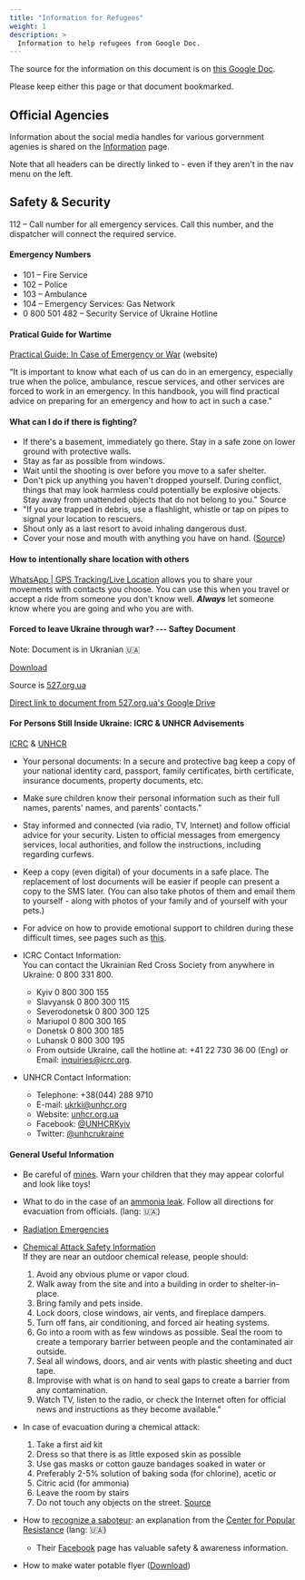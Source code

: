 ```yaml
---
title: "Information for Refugees"
weight: 1
description: >
  Information to help refugees from Google Doc.
---
```


The source for the information on this document is on 
[this Google Doc](https://docs.google.com/document/d/1w59p4ar7wwrZCV8c9PeUIJPGFA53jUcFaJhJCCM5Fik/edit#).

Please keep either this page or that document bookmarked.

## Official Agencies

Information about the social media handles for various gorvernment
agenies is shared on the [Information](../information) page.

Note that all headers can be directly linked to - even if they
aren't in the nav menu on the left.

## Safety & Security

112 – Call number for all emergency services. Call this number,
and the dispatcher will connect the required service.

#### Emergency Numbers
* 101 – Fire Service
* 102 – Police
* 103 – Ambulance
* 104 – Emergency Services: Gas Network
* 0 800 501 482 – Security Service of Ukraine Hotline

#### Pratical Guide for Wartime

[Practical Guide: In Case of Emergency or War](https://dovidka.info/en/) (website)

"It is important to know what each of us can do in an emergency,
especially true when the police, ambulance, rescue services, and
other services are forced to work in an emergency.
In this handbook, you will find practical advice on preparing for
an emergency and how to act in such a case."

#### What can I do if there is fighting?

* If there's a basement, immediately go there. Stay in a safe zone
on lower ground with protective walls.
* Stay as far as possible from windows.
* Wait until the shooting is over before you move to a safer
  shelter.
* Don't pick up anything you haven't dropped yourself. During
  conflict, things that may look harmless could potentially be
  explosive objects. Stay away from unattended objects that do not
  belong to you." Source
* "If you are trapped in debris, use a flashlight, whistle or tap
  on pipes to signal your location to rescuers.
* Shout only as a last resort to avoid inhaling dangerous dust.
* Cover your nose and mouth with anything you have on hand.
  ([Source](https://www.ready.gov/explosions))

#### How to intentionally share location with others

[WhatsApp | GPS Tracking/Live Location](https://faq.whatsapp.com/android/chats/how-to-use-live-location/?lang=en)
allows you to share your movements with contacts you choose. You can use this when you
travel or accept a ride from someone you don't know well.
**_Always_** let someone know where you are going and who you are with.

#### Forced to leave Ukraine through war? --- Saftey Document

Note: Document is in Ukranian 🇺🇦

[Download](assets/docs/MOM-Relocate--527-org-ua.pdf)

Source is [527.org.ua](https://www.527.org.ua/)

[Direct link to document from 527.org.ua's Google Drive](https://drive.google.com/file/d/1chQLWFx7s-KfwCJHfhMEnbUS1WO3ApL2/view)

#### For Persons Still Inside Ukraine: ICRC & UNHCR Advisements

[ICRC](https://www.icrc.org/en/where-we-work/europe-central-asia/ukraine/help-useful-information-affected-people)
&
[UNHCR](https://www.unhcr.org/ua/en/42841-information-for-persons-under-unhcr-mandate.html)

* Your personal documents: In a secure and protective bag keep a
  copy of your national identity card, passport, family
  certificates, birth certificate, insurance documents, property
  documents, etc.
  
* Make sure children know their personal information such as their
  full names, parents' names, and parents' contacts."
  
* Stay informed and connected (via radio, TV, Internet) and follow
  official advice for your security. Listen to official messages
  from emergency services, local authorities, and follow the
  instructions, including regarding curfews.
  
* Keep a copy (even digital) of your documents in a safe place. The
  replacement of lost documents will be easier if people can present
  a copy to the SMS later. (You can also take photos of them and
  email them to yourself - along with photos of your family and of
  yourself with your pets.)
  
* For advice on how to provide emotional support to children during
  these difficult times, see pages such as
  [this](https://www.unhcr.org/mental-health-psychosocial-support.html).
  
* ICRC Contact Information:<br />
  You can contact the Ukrainian Red Cross Society from anywhere in
  Ukraine: 0 800 331 800.
  * Kyiv 0 800 300 155
  * Slavyansk 0 800 300 115
  * Severodonetsk 0 800 300 125
  * Mariupol 0 800 300 165
  * Donetsk 0 800 300 185
  * Luhansk 0 800 300 195
  * From outside Ukraine, call the hotline at: +41 22 730 36 00 (Eng)
    or Email: [inquiries@icrc.org](mailto:inquiries@icrc.org).

* UNHCR Contact Information:
  * Теlephone: +38(044) 288 9710
  * E-mail: [ukrki@unhcr.org](mailto:inquiries@icrc.org)
  * Website: [unhcr.org.ua](https://www.unhcr.org.ua)
  * Facebook: [@UNHCRKyiv](https://www.facebook.com/UNHCRKyiv/)
  * Twitter: [@unhcrukraine](https://twitter.com/unhcrukraine)

#### General Useful Information

* Be careful of [mines](https://www.facebook.com/100505105900087/posts/121511370466127/). Warn your children that they may appear
colorful and look like toys!
 
* What to do in the case of an [ammonia leak](https://twitter.com/ukrpravda_news/status/1505735077371777028?t=GTyB95jStlHxH0UFdtF-zA&s=19). Follow all directions
for evacuation from officials. (lang: 🇺🇦)
 
* [Radiation Emergencies](https://www.cdc.gov/nceh/radiation/emergencies/index.htm)
 
* [Chemical Attack Safety Information](https://www.dhs.gov/xlibrary/assets/prep_chemical_fact_sheet.pdf)<br />If they are near an outdoor
chemical release, people should:
  1.  Avoid any obvious plume or vapor cloud.
  1.  Walk away from the site and into a building in order to
      shelter-in-place.
  1.  Bring family and pets inside. 
  1.  Lock doors, close windows, air vents, and fireplace dampers. 
  1.  Turn off fans, air conditioning, and forced air heating systems. 
  1.  Go into a room with as few windows as possible. Seal the room to
      create a temporary barrier between people and the contaminated air
      outside.
  1.  Seal all windows, doors, and air vents with plastic sheeting and
      duct tape. 
  1.  Improvise with what is on hand to seal gaps to create a barrier
      from any contamination. 
  1.  Watch TV, listen to the radio, or check the Internet often for
      official news and instructions as they become available."

* In case of evacuation during a chemical attack:
  1. Take a first aid kit
  1. Dress so that there is as little exposed skin as possible
  1. Use gas masks or cotton gauze bandages soaked in water or
  1. Preferably 2-5% solution of baking soda (for chlorine), acetic or
  1. Citric acid (for ammonia)
  1. Leave the room by stairs
  1. Do not touch any objects on the street. [Source](https://www.pravda.com.ua/news/2022/03/24/7334047/)
 
* How to [recognize a saboteur](https://www.facebook.com/100505105900087/posts/120518213898776/): an explanation from the
  [Center for Popular Resistance](https://sprotyv.mod.gov.ua/) (lang: 🇺🇦) 
  * Their [Facebook](https://www.facebook.com/sprotyv.official/) page has valuable safety & awareness information.

* How to make water potable flyer ([Download](assets/images/potable-water.jpg))
 

